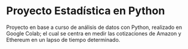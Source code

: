 # Proyecto Estadística en Python
Proyecto en base a curso de análisis de datos con Python, realizado en Google Colab; el cual se centra en medir las cotizaciones de Amazon y Ethereum en un lapso de tiempo determinado.
